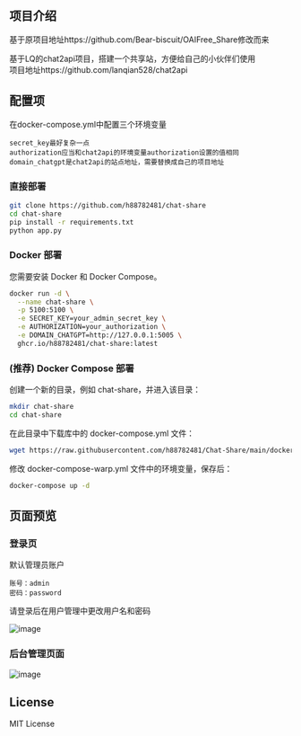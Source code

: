 ## 项目介绍  
基于原项目地址https://github.com/Bear-biscuit/OAIFree_Share修改而来

基于LQ的chat2api项目，搭建一个共享站，方便给自己的小伙伴们使用  
项目地址https://github.com/lanqian528/chat2api

## 配置项  
在docker-compose.yml中配置三个环境变量

```
secret_key最好复杂一点  
authorization应当和chat2api的环境变量authorization设置的值相同  
domain_chatgpt是chat2api的站点地址，需要替换成自己的项目地址  
```

### 直接部署

```bash
git clone https://github.com/h88782481/chat-share
cd chat-share
pip install -r requirements.txt
python app.py
```

### Docker 部署

您需要安装 Docker 和 Docker Compose。

```bash
docker run -d \
  --name chat-share \
  -p 5100:5100 \
  -e SECRET_KEY=your_admin_secret_key \
  -e AUTHORIZATION=your_authorization \
  -e DOMAIN_CHATGPT=http://127.0.0.1:5005 \
  ghcr.io/h88782481/chat-share:latest
```

### (推荐) Docker Compose 部署

创建一个新的目录，例如 chat-share，并进入该目录：

```bash
mkdir chat-share
cd chat-share
```

在此目录中下载库中的 docker-compose.yml 文件：

```bash
wget https://raw.githubusercontent.com/h88782481/Chat-Share/main/docker-compose.yml
```

修改 docker-compose-warp.yml 文件中的环境变量，保存后：

```bash
docker-compose up -d
```

## 页面预览  

### 登录页  
默认管理员账户
```
账号：admin
密码：password
```
请登录后在用户管理中更改用户名和密码 

![image](https://github.com/user-attachments/assets/2541f8d0-eb76-42fb-8ec7-24199fc93372)

### 后台管理页面

![image](https://github.com/user-attachments/assets/56ea9c43-6cfc-418c-a461-d4fc35b354eb)

## License

MIT License
